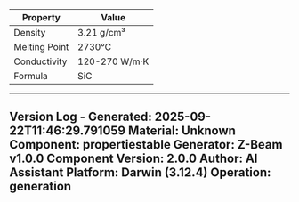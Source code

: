 | Property | Value |
|----------|-------|
| Density | 3.21 g/cm³ |
| Melting Point | 2730°C |
| Conductivity | 120-270 W/m·K |
| Formula | SiC |


---
Version Log - Generated: 2025-09-22T11:46:29.791059
Material: Unknown
Component: propertiestable
Generator: Z-Beam v1.0.0
Component Version: 2.0.0
Author: AI Assistant
Platform: Darwin (3.12.4)
Operation: generation
---